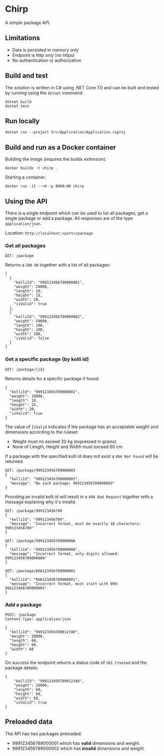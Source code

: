 # Chirp

A simple package API.

## Limitations
- Data is persisted in memory only
- Endpoint is http only (no https)
- No authentication or authorization

## Build and test
The solution is written in C# using .NET Core 7.0 and can be built and tested by running using the `dotnet` command:
```
dotnet build
dotnet test
```

## Run locally
```
dotnet run --project Src/Application/Application.csproj
```

## Build and run as a Docker container

Building the image (requires the buildx extension):
```
docker buildx -t chirp .
```

Starting a container:
```
docker run -it --rm -p 8000:80 chirp
```

## Using the API
There is a single endpoint which can be used to list all packages, get a single package or add a package. All responses are of the type `application/json`.

Location: `http://localhost:<port>/package`

### Get all packages
```
GET: /package
```
Returns a `200 OK` together with a list of all packages:
```
[
  {
    "kolliId": "999123456789000001",
    "weight": 20000,
    "length": 10,
    "height": 15,
    "width": 20,
    "isValid": true
  },
  {
    "kolliId": "999123456789000002",
    "weight": 50000,
    "length": 100,
    "height": 100,
    "width": 100,
    "isValid": false
  }
]
```

### Get a specific package (by kolli id)
```
GET: /package/{id}
```
Returns details for a specific package if found:
```
{
  "kolliId": "999123456789000001",
  "weight": 20000,
  "length": 10,
  "height": 15,
  "width": 20,
  "isValid": true
}
```
The value of `IsValid` indicates if the package has an acceptable weight and dimensions according to the ruleset:
- Weight must no exceed 20 kg (expressed in grams)
- None of Length, Height and Width must exceed 60 cm

If a package with the specified kolli id does not exist a `404 Not Found` will be returned.
```
GET: /package/999123456789000003
{
  "kolliId": "999123456789000003",
  "message": "No such package: 999123456789000003"
}
```

Providing an invalid kolli id will result in a `400 Bad Request` together with a message explaning why it's invalid.
```
GET: /package/999123456789
{
  "kolliId": "999123456789",
  "message": "Incorrect format, must be exactly 18 characters: 999123456789"
}
```
```
GET: /package/99912345678900000A
{
  "kolliId": "99912345678900000A",
  "message": "Incorrect format, only digits allowed: 99912345678900000A"
}
```
```
GET: /package/666123456789000001
{
  "kolliId": "666123456789000001",
  "message": "Incorrect format, must start with 999: 666123456789000001"
}
```

### Add a package
```
POST: /package
Content-Type: application/json

{
  "kolliId": "999123456789012340",
  "weight": 20000,
  "length": 60,
  "height": 60,
  "width": 60
}
```
On success the endpoint returns a status code of `201 Created` and the package details:
```
{
    "kolliId": "999123456789012340",
    "weight": 20000,
    "length": 60,
    "height": 60,
    "width": 60,
    "isValid": true
}
```

## Preloaded data
The API has two packages preloaded:
- 999123456789000001 which has **valid** dimensions and weight.
- 999123456789000002 which has **invalid** dimensions and weight.
